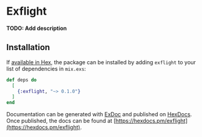 # Exflight

**TODO: Add description**

## Installation

If [available in Hex](https://hex.pm/docs/publish), the package can be installed
by adding `exflight` to your list of dependencies in `mix.exs`:

```elixir
def deps do
  [
    {:exflight, "~> 0.1.0"}
  ]
end
```

Documentation can be generated with [ExDoc](https://github.com/elixir-lang/ex_doc)
and published on [HexDocs](https://hexdocs.pm). Once published, the docs can
be found at [https://hexdocs.pm/exflight](https://hexdocs.pm/exflight).


